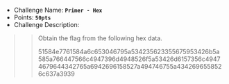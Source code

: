 
- Challenge Name: **`Primer - Hex`**
- Points: **`50pts`**
- Challenge Description:
>> Obtain the flag from the following hex data.
>>
>>  51584e7761584a6c653046795a534235623355675953426b5a585a766447566c4947396d4948526f5a53426d6157356c49474679644342765a6942696158527a494746755a4342696558526c637a3939

